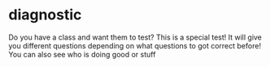 # diagnostic
Do you have a class and want them to test? This is a special test! It will give you different questions depending on what questions to got correct before! You can also see who is doing good or stuff

